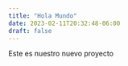 ```yaml
---
title: "Hola Mundo"
date: 2023-02-11T20:32:48-06:00
draft: false
---
```


Este es nuestro nuevo proyecto
